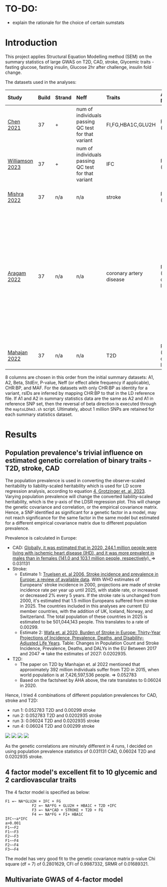 # TO-DO:

* explain the rationale for the choice of certain sumstats


# Introduction
This project applies Structural Equation Modelling method (SEM) on the summary statistics of large GWAS on T2D, CAD, stroke, Glycemic traits - fasting glucose, fasting insulin, Glucose 2hr after challenge, insulin fold change.

The datasets used in the analyses:

|Study|Build|Strand|Neff|Traits|Analysis Method|Notes|
|:---|:---|:---|:----|:---|:---|:-----|
|[Chen 2021](https://magicinvestigators.org/downloads/Trans_readme.pdf)|37|+|num of individuals passing QC test for that variant|FI,FG,HBA1C,GLU2H|FEIVW (METAL)|people without diabetes|
|[Williamson 2023](https://magicinvestigators.org/downloads/MAGIC_postchallengeIR_README_text_updated30823.pdf)|37|+|num of individuals passing QC test for that variant|IFC|FEIVW (METAL)|people without diabetes, use adjBMI data|
|[Mishra 2022](https://www.ebi.ac.uk/gwas/studies/GCST90104539)|37|n/a|n/a|stroke|FEIVW (METAL)|take `beta` column for Beta, i.e. effect size or log(OR)|
|[Aragam 2022](https://t2d.hugeamp.org/dinspector.html?dataset=Aragam2022_CAD_EU&phenotype=CAD)|37|n/a|n/a|coronary artery disease|FEIVW (METAL) on log(OR)|take the `Effective_Cases` column for Neff: Sum of the effective number of cases (calculated within each study as the variant-specific INFO score multiplied by the number of cases, with INFO score=1 for genotyped variants) across studies => **sum of effective sample size**|
|[Mahajan 2022](https://www.diagram-consortium.org/downloads.html)|37|n/a|n/a|T2D|FEIVW (METAL) on log(OR)|n/a|

8 columns are chosen in this order from the initial summary datasets: A1, A2, Beta, StdErr, P-value, Neff (or effect allele frequency if applicable), CHR:BP, and MAF. For the datasets with only CHR:BP as identity for a variant, rsIDs are inferred by mapping CHR:BP to that in the LD reference file. If A1 and A2 in summary statistics data are the same as A2 and A1 in reference SNP set, then the reversal of beta direction is executed through the `maptoLDhm3.sh` script. Ultimately, about 1 million SNPs are retained for each summary statistics dataset.


# Results

## Population prevalence's trivial influence on estimated genetic correlation of binary traits - T2D, stroke, CAD

The population prevalence is used in converting the observe-scaled heritability to liability-scaled heritability which is used for LD score regression analysis, according to equation [4, Grotzinger et. al, 2023](https://www.ncbi.nlm.nih.gov/pmc/articles/PMC10066905/). Varying population prevalence will change the converted liability-scaled heritability, which is the y-axis of the LDSR regression plot. This will change the genetic covariance and correlation, or the empirical covariance matrix. Hence, a SNP identified as significant for a genetic factor in a model, may not reach significance for the same factor in the same model but estimated for a different empirical covariance matrix due to different population prevalence.

Prevalence is calculated in Europe:

* CAD: [Globally, it was estimated that in 2020, 244.1 million people were living with ischemic heart disease (IHD), and it was more prevalent in males than in females (141.0 and 103.1 million people, respectively). ](https://www.heart.org/-/media/PHD-Files-2/Science-News/2/2022-Heart-and-Stroke-Stat-Update/2022-Stat-Update-factsheet-GIobal-Burden-of-Disease.pdf) => 0.031131
* Stroke: 
  + Estimate 1: [Truelsen et. al 2006, Stroke incidence and prevalence in Europe: a review of available data](https://onlinelibrary.wiley.com/doi/10.1111/j.1468-1331.2006.01138.x#b28). With WHO estimates of Europeans' stroke incidence in 2000, projections are made of stroke incidence rate per year up until 2025, with stable rate, or increased or decreased 2% every 5 years. If the stroke rate is unchanged from 2000, it's estimated that 1.5 million Europeans suffered from stroke in 2025. The countries included in this analyses are current EU member countries, with the addition of UK, Iceland, Norway, and Switzerland. The total population of these countries in 2025 is estimated to be 501,044,143 people. This translates to a rate of 0.00299.
  + Estimate 2: [Wafa et. al 2020, Burden of Stroke in Europe: Thirty-Year Projections of Incidence, Prevalence, Deaths, and Disability-Adjusted Life Years](https://www.ahajournals.org/doi/10.1161/STROKEAHA.120.029606). Table: Changes in Population Count and Stroke Incidence, Prevalence, Deaths, and DALYs in the EU Between 2017 and 2047 => take the estimates of 2027: 0.0202935.
* T2D: 
  + The paper on T2D by Manhajan et. al 2022 mentioned that approximately 392 million individuals suffer from T2D in 2015, when world population is at 7,426,597,536 people. => 0.052783
  + Based on the factsheet by AHA above, the rate translates to 0.06024 in 2020.
  
Hence, I tried 4 combinations of different population prevalences for CAD, stroke and T2D:

  * run 1: 0.052783 T2D and 0.00299 stroke
  * run 2: 0.052783 T2D and 0.0202935 stroke
  * run 3: 0.06024 T2D and 0.0202935 stroke
  * run 4: 0.06024 T2D and 0.00299 stroke
  
![](data/run1/ldsc_gencorre.png)
![](data/run2/ldsc_gencorre.png)
![](data/run3/ldsc_gencorre.png)
![](data/run4/ldsc_gencorre.png)

As the genetic correlations are minutely different in 4 runs, I decided on using population prevalence statistics of 0.031131 CAD, 0.06024 T2D and 0.0202935 stroke.

## 4 factor model's excellent fit to 10 glycemic and 2 cardiovascular traits

The 4 factor model is specified as below:

```
F1 =~ NA*GLU2H + IFC + FG
            F2 =~ NA*FG + GLU2H + HBA1C + T2D +IFC
            F3 =~ NA*CAD + STROKE + T2D + FG
            F4 =~ NA*FG + FI+ HBA1C
IFC~~a*IFC
a>0.001
F1~~F2
F1~~F3
F2~~F3
F1~~F4
F2~~F4
F3~~F4
```

The model has very good fit to the genetic covariance matrix p-value Chi square (df = 7) of 0.2801629, CFI of 0.9987332, SRMR of 0.01689321.

## Multivariate GWAS of 4-factor model

